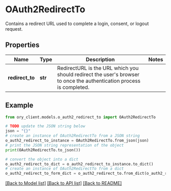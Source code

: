 # OAuth2RedirectTo

Contains a redirect URL used to complete a login, consent, or logout request.

## Properties

Name | Type | Description | Notes
------------ | ------------- | ------------- | -------------
**redirect_to** | **str** | RedirectURL is the URL which you should redirect the user&#39;s browser to once the authentication process is completed. | 

## Example

```python
from ory_client.models.o_auth2_redirect_to import OAuth2RedirectTo

# TODO update the JSON string below
json = "{}"
# create an instance of OAuth2RedirectTo from a JSON string
o_auth2_redirect_to_instance = OAuth2RedirectTo.from_json(json)
# print the JSON string representation of the object
print(OAuth2RedirectTo.to_json())

# convert the object into a dict
o_auth2_redirect_to_dict = o_auth2_redirect_to_instance.to_dict()
# create an instance of OAuth2RedirectTo from a dict
o_auth2_redirect_to_form_dict = o_auth2_redirect_to.from_dict(o_auth2_redirect_to_dict)
```
[[Back to Model list]](../README.md#documentation-for-models) [[Back to API list]](../README.md#documentation-for-api-endpoints) [[Back to README]](../README.md)


